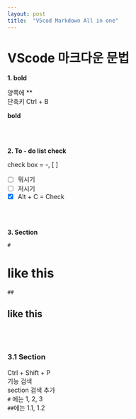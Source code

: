 ```yaml
---
layout: post
title:  "VScod Markdown All in one"
---
```


# VScode 마크다운 문법


**1. bold**


양쪽에 ** <br>
단축키 Ctrl + B <br>

**bold**

<br>
<br>

**2. To - do list check**

check box = -, [ ]

- [ ] 뭐시기
- [ ] 저시기
- [x] Alt + C = Check

<br>
<br>

**3. Section**

`#` 
# like this
`##`
## like this

<br>
<br>

**<h3>3.1 Section</h3>**

Ctrl + Shift + P<br>
기능 검색<br>
section 검색 추가<br>
`#` 에는 1, 2, 3<br>
`##`에는 1.1, 1.2